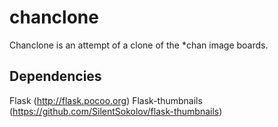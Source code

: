 chanclone
=========
Chanclone is an attempt of a clone of the \*chan image boards.

Dependencies
------------
Flask (http://flask.pocoo.org)
Flask-thumbnails (https://github.com/SilentSokolov/flask-thumbnails)

